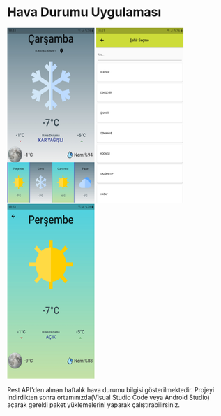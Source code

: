 # Hava Durumu Uygulaması

<p float="left">
<img src="https://github.com/isml/WeatherApp/blob/main/img/Screenshot_20210217-185140.jpg" height="400" width="200">
<img src="https://github.com/isml/WeatherApp/blob/main/img/Screenshot_20210217-185146.jpg" height="400" width="200">
<img src="https://github.com/isml/WeatherApp/blob/main/img/Screenshot_20210217-185156.jpg" height="400" width="200">

</p>
<b></b>
Rest API'den alınan haftalık hava durumu bilgisi gösterilmektedir.
Projeyi indirdikten sonra ortamınızda(Visual Studio Code veya Android Studio) açarak gerekli paket yüklemelerini yaparak çalıştırabilirsiniz.
